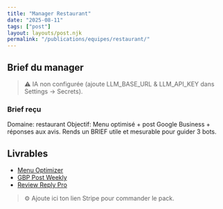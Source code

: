 ```yaml
---
title: "Manager Restaurant"
date: "2025-08-11"
tags: ["post"]
layout: layouts/post.njk
permalink: "/publications/equipes/restaurant/"
---
```

## Brief du manager

> ⚠️ IA non configurée (ajoute LLM_BASE_URL & LLM_API_KEY dans Settings → Secrets).

### Brief reçu
Domaine: restaurant
Objectif: Menu optimisé + post Google Business + réponses aux avis.
Rends un BRIEF utile et mesurable pour guider 3 bots.

## Livrables
- [Menu Optimizer](/publications/equipes/restaurant/menu/)
- [GBP Post Weekly](/publications/equipes/restaurant/gbppost/)
- [Review Reply Pro](/publications/equipes/restaurant/reply/)

> ⚙️ Ajoute ici ton lien Stripe pour commander le pack.
